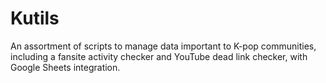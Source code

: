 # Kutils
An assortment of scripts to manage data important to K-pop communities, including a fansite activity checker and YouTube dead link checker, with Google Sheets integration.
